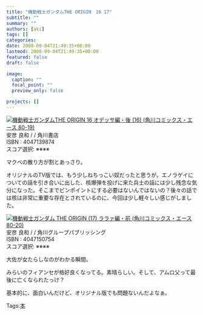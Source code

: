 ```yaml
---
title: "機動戦士ガンダムTHE ORIGIN　16 17"
subtitle: ""
summary: ""
authors: [aki]
tags: []
categories: 
date: 2008-09-04T21:49:35+00:00
lastmod: 2008-09-04T21:49:35+00:00
featured: false
draft: false

image:
  caption: ""
  focal_point: ""
  preview_only: false

projects: []
---
```

![](https://ecx.images-amazon.com/images/I/51H3jiLrJ1L._SL160_.jpg)[機動戦士ガンダムTHE ORIGIN 16 オデッサ編・後 (16) (角川コミックス・エース 80-19)](http://item.excite.co.jp/detail/ASIN_4047139874)  
安彦 良和 / / 角川書店  
ISBN : 4047139874  
スコア選択: ※※※※  
  
マクベの散り方が割とあっさり。  
  
オリジナルのTV版では、もう少しねちっこい奴だったと思うが。エノラゲイについての話を引き合いに出した、核爆弾を投げに来た兵士の話には少し残念な気分になった。そこまでピンポイントにする必要はないんではないの？後々の話では核は非常に重要な存在とされているのに、今回は少し軽々しい感じがしました。  
  
 ![](https://ecx.images-amazon.com/images/I/51sF3Gn2YkL._SL160_.jpg)[機動戦士ガンダム THE ORIGIN (17) ララァ編・前 (角川コミックス・エース 80-20)](http://item.excite.co.jp/detail/ASIN_4047150754)  
安彦 良和 / / 角川グループパブリッシング  
ISBN : 4047150754  
スコア選択: ※※※※  
  
大佐が女たらしなのがわかる瞬間。  
  
みらいのフィアンセが格好良くなってる。素晴らしい。そして、アムロ父って最後に亡くなられたっけ？  
  
基本的に、面白いんだけど、オリジナル版でも問題ないんだよなぁ。

Tags:[本](http://mrk0369.exblog.jp/tags/%E6%9C%AC/) 

